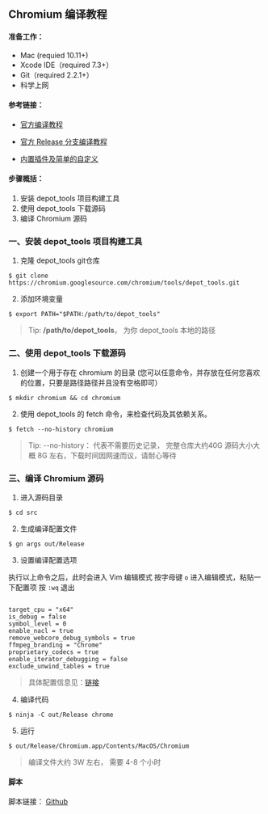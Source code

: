 ## Chromium 编译教程

#### 准备工作：
* Mac (requied 10.11+)
* Xcode IDE（required 7.3+）
* Git（required 2.2.1+）
* 科学上网

#### 参考链接：
* [官方编译教程](https://chromium.googlesource.com/chromium/src/+/lkcr/docs/mac_build_instructions.md)

* [官方 Release 分支编译教程](https://www.chromium.org/developers/how-tos/get-the-code/working-with-release-branches)

* [内置插件及简单的自定义](http://www.cnblogs.com/honker/p/6397591.html)


#### 步骤概括：
1. 安装 depot_tools 项目构建工具
2. 使用 depot_tools 下载源码
3. 编译 Chromium 源码

### 一、安装 depot_tools 项目构建工具

1. 克隆 depot_tools git仓库

```
$ git clone https://chromium.googlesource.com/chromium/tools/depot_tools.git

```

2. 添加环境变量

```
$ export PATH="$PATH:/path/to/depot_tools"

```
> Tip: **/path/to/depot_tools**， 为你 depot_tools 本地的路径



### 二、使用 depot_tools 下载源码

1. 创建一个用于存在 chromium 的目录 (您可以任意命令，并存放在任何您喜欢的位置，只要是路径路径并且没有空格即可）

```
$ mkdir chromium && cd chromium

```


2. 使用 depot_tools 的 fetch 命令，来检查代码及其依赖关系。

```
$ fetch --no-history chromium

```

> Tip: --no-history： 代表不需要历史记录， 完整仓库大约40G
> 		源码大小大概 8G 左右，下载时间因网速而议，请耐心等待



### 三、编译 Chromium 源码

1. 进入源码目录

```
$ cd src
```

2. 生成编译配置文件

```
$ gn args out/Release

```

3. 设置编译配置选项

执行以上命令之后，此时会进入 Vim 编辑模式
按字母键 `o` 进入编辑模式，粘贴一下配置项
按 `:wq` 退出

```

target_cpu = "x64"
is_debug = false
symbol_level = 0
enable_nacl = true
remove_webcore_debug_symbols = true
ffmpeg_branding = "Chrome"
proprietary_codecs = true
enable_iterator_debugging = false
exclude_unwind_tables = true

```

> 具体配置信息见：[链接](https://chromium.googlesource.com/chromium/src/+/lkcr/tools/gn/docs/quick_start.md)

4. 编译代码

```
$ ninja -C out/Release chrome

```

5. 运行

```
$ out/Release/Chromium.app/Contents/MacOS/Chromium

```
> 编译文件大约 3W 左右， 需要 4-8 个小时


#### 脚本

脚本链接： [Github](https://github.com/Joe0708/ChromiumBuild/blob/master/chromiumBuild.sh)
